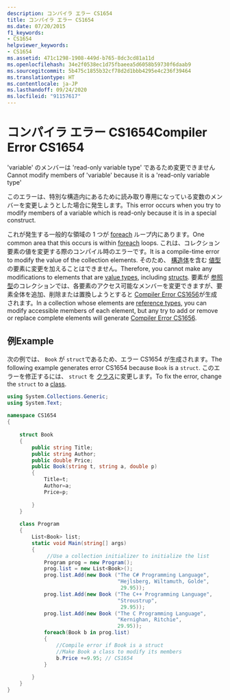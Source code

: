 ```yaml
---
description: コンパイラ エラー CS1654
title: コンパイラ エラー CS1654
ms.date: 07/20/2015
f1_keywords:
- CS1654
helpviewer_keywords:
- CS1654
ms.assetid: 471c1298-1908-449d-b765-8dc3cd81a11d
ms.openlocfilehash: 34e2f0538ec1d75fbaeea5d6058b59730f6daab9
ms.sourcegitcommit: 5b475c1855b32cf78d2d1bbb4295e4c236f39464
ms.translationtype: HT
ms.contentlocale: ja-JP
ms.lasthandoff: 09/24/2020
ms.locfileid: "91157617"
---
```

# <a name="compiler-error-cs1654"></a><span data-ttu-id="6e087-103">コンパイラ エラー CS1654</span><span class="sxs-lookup"><span data-stu-id="6e087-103">Compiler Error CS1654</span></span>

<span data-ttu-id="6e087-104">'variable' のメンバーは 'read-only variable type' であるため変更できません</span><span class="sxs-lookup"><span data-stu-id="6e087-104">Cannot modify members of 'variable' because it is a 'read-only variable type'</span></span>  
  
 <span data-ttu-id="6e087-105">このエラーは、特別な構造内にあるために読み取り専用になっている変数のメンバーを変更しようとした場合に発生します。</span><span class="sxs-lookup"><span data-stu-id="6e087-105">This error occurs when you try to modify members of a variable which is read-only because it is in a special construct.</span></span>  
  
 <span data-ttu-id="6e087-106">これが発生する一般的な領域の 1 つが [foreach](../language-reference/keywords/foreach-in.md) ループ内にあります。</span><span class="sxs-lookup"><span data-stu-id="6e087-106">One common area that this occurs is within [foreach](../language-reference/keywords/foreach-in.md) loops.</span></span> <span data-ttu-id="6e087-107">これは、コレクション要素の値を変更する際のコンパイル時のエラーです。</span><span class="sxs-lookup"><span data-stu-id="6e087-107">It is a compile-time error to modify the value of the collection elements.</span></span> <span data-ttu-id="6e087-108">そのため、 [構造体](../language-reference/builtin-types/value-types.md)を含む [値型](../language-reference/builtin-types/struct.md)の要素に変更を加えることはできません。</span><span class="sxs-lookup"><span data-stu-id="6e087-108">Therefore, you cannot make any modifications to elements that are [value types](../language-reference/builtin-types/value-types.md), including [structs](../language-reference/builtin-types/struct.md).</span></span> <span data-ttu-id="6e087-109">要素が [参照型](../language-reference/keywords/reference-types.md)のコレクションでは、各要素のアクセス可能なメンバーを変更できますが、要素全体を追加、削除または置換しようとすると [Compiler Error CS1656](../language-reference/compiler-messages/cs1656.md)が生成されます。</span><span class="sxs-lookup"><span data-stu-id="6e087-109">In a collection whose elements are [reference types](../language-reference/keywords/reference-types.md), you can modify accessible members of each element, but any try to add or remove or replace complete elements will generate [Compiler Error CS1656](../language-reference/compiler-messages/cs1656.md).</span></span>  
  
## <a name="example"></a><span data-ttu-id="6e087-110">例</span><span class="sxs-lookup"><span data-stu-id="6e087-110">Example</span></span>  

 <span data-ttu-id="6e087-111">次の例では、 `Book` が `struct`であるため、エラー CS1654 が生成されます。</span><span class="sxs-lookup"><span data-stu-id="6e087-111">The following example generates error CS1654 because `Book` is a `struct`.</span></span> <span data-ttu-id="6e087-112">このエラーを修正するには、 `struct` を [クラス](../language-reference/keywords/class.md)に変更します。</span><span class="sxs-lookup"><span data-stu-id="6e087-112">To fix the error, change the `struct` to a [class](../language-reference/keywords/class.md).</span></span>  
  
```csharp  
using System.Collections.Generic;  
using System.Text;  
  
namespace CS1654  
{  
  
    struct Book  
    {  
        public string Title;  
        public string Author;  
        public double Price;  
        public Book(string t, string a, double p)  
        {  
            Title=t;  
            Author=a;  
            Price=p;  
  
        }  
    }  
  
    class Program  
    {  
        List<Book> list;  
        static void Main(string[] args)  
        {  
             //Use a collection initializer to initialize the list  
            Program prog = new Program();  
            prog.list = new List<Book>();  
            prog.list.Add(new Book ("The C# Programming Language",  
                                    "Hejlsberg, Wiltamuth, Golde",  
                                     29.95));  
            prog.list.Add(new Book ("The C++ Programming Language",  
                                    "Stroustrup",  
                                     29.95));  
            prog.list.Add(new Book ("The C Programming Language",  
                                    "Kernighan, Ritchie",  
                                    29.95));  
            foreach(Book b in prog.list)  
            {  
                //Compile error if Book is a struct  
                //Make Book a class to modify its members  
                b.Price +=9.95; // CS1654  
            }  
  
        }  
    }  
}  
```
